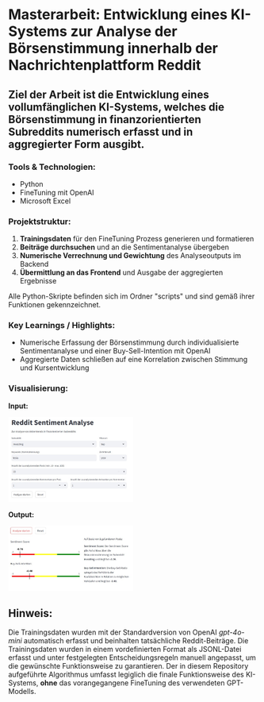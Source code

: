 # Masterarbeit: Entwicklung eines KI-Systems zur Analyse der Börsenstimmung innerhalb der Nachrichtenplattform Reddit
## Ziel der Arbeit ist die Entwicklung eines vollumfänglichen KI-Systems, welches die Börsenstimmung in finanzorientierten Subreddits numerisch erfasst und in aggregierter Form ausgibt.

### Tools & Technologien:
- Python
- FineTuning mit OpenAI
- Microsoft Excel

### Projektstruktur:
1. **Trainingsdaten** für den FineTuning Prozess generieren und formatieren 
2. **Beiträge durchsuchen** und an die Sentimentanalyse übergeben
3. **Numerische Verrechnung und Gewichtung** des Analyseoutputs im Backend
4. **Übermittlung an das Frontend** und Ausgabe der aggregierten Ergebnisse

Alle Python-Skripte befinden sich im Ordner "scripts" und sind gemäß ihrer Funktionen gekennzeichnet.

### Key Learnings / Highlights:
- Numerische Erfassung der Börsenstimmung durch individualisierte Sentimentanalyse und einer Buy-Sell-Intention mit OpenAI
- Aggregierte Daten schließen auf eine Korrelation zwischen Stimmung und Kursentwicklung

### Visualisierung:
**Input:**

<img src="Tesla%20Input.jpg" alt="Frontend Pre-Analysis" width="50%">
</p>

**Output:**

<img src="Tesla%20Output.jpg" alt="Frontend Post-Analysis" width="50%">
</p>

## Hinweis:
Die Trainingsdaten wurden mit der Standardversion von OpenAI *gpt-4o-mini* automatisch erfasst und beinhalten tatsächliche Reddit-Beiträge. Die Trainingsdaten wurden in einem vordefinierten Format als JSONL-Datei erfasst und unter festgelegten Entscheidungsregeln manuell angepasst, um die gewünschte Funktionsweise zu garantieren. Der in diesem Repository aufgeführte Algorithmus umfasst legiglich die finale Funktionsweise des KI-Systems, **ohne** das vorangegangene FineTuning des verwendeten GPT-Modells.
